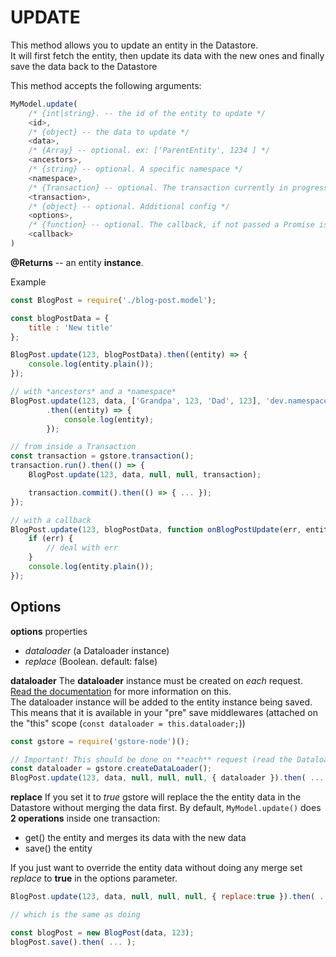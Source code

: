 # UPDATE

This method allows you to update an entity in the Datastore.  
It will first fetch the entity, then update its data with the new ones and finally save the data back to the Datastore

This method accepts the following arguments:

```javascript
MyModel.update(
    /* {int|string}. -- the id of the entity to update */
    <id>,
    /* {object} -- the data to update */
    <data>,
    /* {Array} -- optional. ex: ['ParentEntity', 1234 ] */
    <ancestors>,
    /* {string} -- optional. A specific namespace */
    <namespace>,
    /* {Transaction} -- optional. The transaction currently in progress */
    <transaction>,
    /* {object} -- optional. Additional config */
    <options>,
    /* {function} -- optional. The callback, if not passed a Promise is returned */
    <callback>
)
```

**@Returns** -- an entity **instance**.

Example

```javascript
const BlogPost = require('./blog-post.model');

const blogPostData = {
    title : 'New title'
};

BlogPost.update(123, blogPostData).then((entity) => {
    console.log(entity.plain());
});

// with *ancestors* and a *namespace*
BlogPost.update(123, data, ['Grandpa', 123, 'Dad', 123], 'dev.namespace.com')
        .then((entity) => {
            console.log(entity);
        });

// from inside a Transaction
const transaction = gstore.transaction();
transaction.run().then(() => {
    BlogPost.update(123, data, null, null, transaction);

    transaction.commit().then(() => { ... });
});

// with a callback
BlogPost.update(123, blogPostData, function onBlogPostUpdate(err, entity) {
    if (err) {
        // deal with err
    }
    console.log(entity.plain());
});
```

## Options

**options** properties

* _dataloader_ \(a Dataloader instance\)
* _replace_ \(Boolean. default: false\)

**dataloader** The **dataloader** instance must be created on _each_ request. [Read the documentation](../../cache-dataloader/dataloader.md) for more information on this.  
The dataloader instance will be added to the entity instance being saved. This means that it is available in your "pre" save middlewares \(attached on the "this" scope \(`const dataloader = this.dataloader;`\)\)

```javascript
const gstore = require('gstore-node')();

// Important! This should be done on **each** request (read the Dataloader documentation)
const dataloader = gstore.createDataLoader();
BlogPost.update(123, data, null, null, null, { dataloader }).then( ... );
```

**replace** If you set it to _true_ gstore will replace the the entity data in the Datastore without merging the data first. By default, `MyModel.update()` does **2 operations** inside one transaction:

* get\(\) the entity and merges its data with the new data
* save\(\) the entity

If you just want to override the entity data without doing any merge set _replace_ to **true** in the options parameter.

```javascript
BlogPost.update(123, data, null, null, null, { replace:true }).then( ... );

// which is the same as doing

const blogPost = new BlogPost(data, 123);
blogPost.save().then( ... );
```

